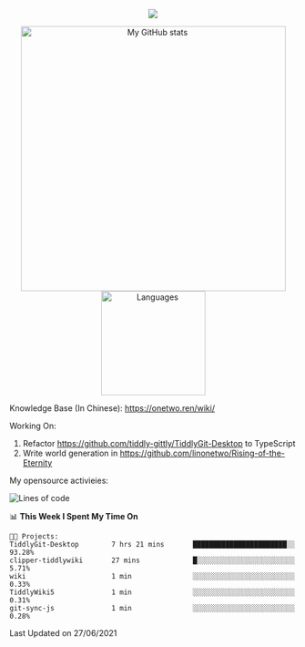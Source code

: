 <a href="https://github.com/linonetwo">
    <p align="center">
        <img src="https://github-profile-trophy.vercel.app/?username=linonetwo&column=7&theme=onedark"/>
    </p>
</a>
<a align="center" href="https://github.com/linonetwo">
  <p align="center">
    <img src="https://github-readme-stats.vercel.app/api?username=linonetwo&show_icons=true&count_private=true" alt="My GitHub stats" width="465"/>
    <img src="https://github-readme-stats.vercel.app/api/top-langs/?username=linonetwo&layout=compact&langs_count=10" alt="Languages" height="183">
  </p>
</a>

Knowledge Base (In Chinese): https://onetwo.ren/wiki/

Working On: 

1. Refactor https://github.com/tiddly-gittly/TiddlyGit-Desktop to TypeScript
1. Write world generation in https://github.com/linonetwo/Rising-of-the-Eternity

My opensource activieies:

<!--START_SECTION:waka-->
![Lines of code](https://img.shields.io/badge/From%20Hello%20World%20I%27ve%20Written-2.5%20million%20lines%20of%20code-blue)

📊 **This Week I Spent My Time On** 

```text
🐱‍💻 Projects: 
TiddlyGit-Desktop        7 hrs 21 mins       ███████████████████████░░   93.28% 
clipper-tiddlywiki       27 mins             █░░░░░░░░░░░░░░░░░░░░░░░░   5.71% 
wiki                     1 min               ░░░░░░░░░░░░░░░░░░░░░░░░░   0.33% 
TiddlyWiki5              1 min               ░░░░░░░░░░░░░░░░░░░░░░░░░   0.31% 
git-sync-js              1 min               ░░░░░░░░░░░░░░░░░░░░░░░░░   0.28%

```


 Last Updated on 27/06/2021
<!--END_SECTION:waka-->
